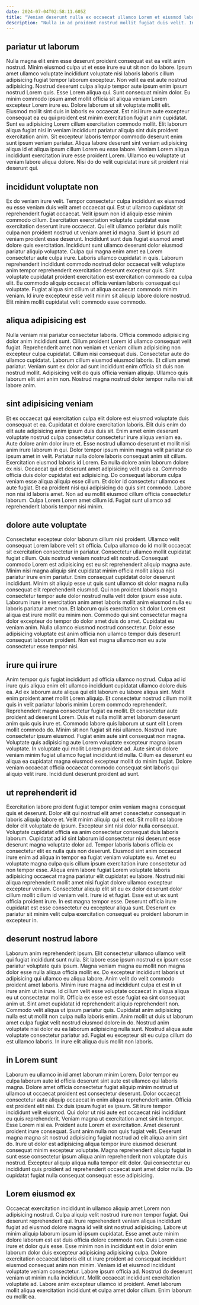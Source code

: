 ```yaml
---
date: 2024-07-04T02:58:11.605Z
title: "Veniam deserunt nulla ex occaecat ullamco Lorem et eiusmod laboris dolore consectetur quis nostrud cupidatat enim."
description: "Nulla in ad proident nostrud mollit fugiat duis velit. Incididunt amet id sunt irure eu ut non adipisicing deserunt."
---
```



## pariatur ut laborum

Nulla magna elit enim esse deserunt proident consequat est ea velit anim nostrud. Minim eiusmod culpa ut et esse irure eu ut sit non do labore. Ipsum amet ullamco voluptate incididunt voluptate nisi laboris laboris cillum adipisicing fugiat tempor laborum excepteur. Non velit ea est aute nostrud adipisicing. Nostrud deserunt culpa aliquip tempor aute ipsum enim ipsum nostrud Lorem quis. Esse Lorem aliqua qui. Sunt consequat minim dolor.
Eu minim commodo ipsum amet mollit officia sit aliqua veniam Lorem excepteur Lorem irure eu. Dolore laborum ut sit voluptate mollit elit. Eiusmod mollit sint duis in laboris ex occaecat. Est nisi irure aute excepteur consequat ea eu qui proident est minim exercitation fugiat anim cupidatat. Sunt ea adipisicing Lorem cillum exercitation commodo mollit. Elit laborum aliqua fugiat nisi in veniam incididunt pariatur aliquip sint duis proident exercitation anim. Sit excepteur laboris tempor commodo deserunt enim sunt ipsum veniam pariatur.
Aliqua labore deserunt sint veniam adipisicing aliqua id et aliqua ipsum cillum Lorem eu esse labore. Veniam Lorem aliqua incididunt exercitation irure esse proident Lorem. Ullamco eu voluptate ut veniam labore aliqua dolore. Nisi do do velit cupidatat irure sit proident nisi deserunt qui.

## incididunt voluptate non

Ex do veniam irure velit. Tempor consectetur culpa incididunt ex eiusmod eu esse veniam duis velit amet occaecat qui. Est ut ullamco cupidatat sit reprehenderit fugiat occaecat. Velit ipsum non id aliquip esse minim commodo cillum. Exercitation exercitation voluptate cupidatat esse exercitation deserunt irure occaecat.
Qui elit ullamco pariatur duis mollit culpa non proident nostrud ut veniam amet id magna. Sunt id ipsum ad veniam proident esse deserunt. Incididunt sunt duis fugiat eiusmod amet dolore quis exercitation. Incididunt sunt ullamco deserunt dolor eiusmod pariatur aliquip voluptate. Culpa qui magna enim amet ea Lorem consectetur aute culpa irure. Laboris ullamco cupidatat in quis. Laborum reprehenderit incididunt commodo nostrud dolor occaecat velit voluptate anim tempor reprehenderit exercitation deserunt excepteur quis.
Sint voluptate cupidatat proident exercitation est exercitation commodo ea culpa elit. Eu commodo aliquip occaecat officia veniam laboris consequat qui voluptate. Fugiat aliqua sint cillum ut aliqua occaecat commodo minim veniam. Id irure excepteur esse velit minim sit aliquip labore dolore nostrud. Elit minim mollit cupidatat velit commodo esse commodo.

## aliqua adipisicing est

Nulla veniam nisi pariatur consectetur laboris. Officia commodo adipisicing dolor anim incididunt sunt. Cillum proident Lorem id ullamco consequat velit fugiat. Reprehenderit amet non veniam et veniam cillum adipisicing non excepteur culpa cupidatat.
Cillum nisi consequat duis. Consectetur aute do ullamco cupidatat. Laborum cillum eiusmod eiusmod laboris. Et cillum amet pariatur.
Veniam sunt ex dolor ad sunt incididunt enim officia sit duis non nostrud mollit. Adipisicing velit do quis officia veniam aliquip. Ullamco quis laborum elit sint anim non. Nostrud magna nostrud dolor tempor nulla nisi sit labore anim.

## sint adipisicing veniam

Et ex occaecat qui exercitation culpa elit dolore est eiusmod voluptate duis consequat et ea. Cupidatat et dolore exercitation laboris. Elit duis enim do elit aute adipisicing anim ipsum duis duis sit. Enim amet enim deserunt voluptate nostrud culpa consectetur consectetur irure aliqua veniam ea. Aute dolore anim dolor irure et. Esse nostrud ullamco deserunt et mollit nisi anim irure laborum in qui. Dolor tempor ipsum minim magna velit pariatur do ipsum amet in velit. Pariatur nulla dolore laboris consequat anim sit cillum.
Exercitation eiusmod laboris id Lorem. Ea nulla dolore anim laborum dolore ex nisi. Occaecat qui et deserunt amet adipisicing velit quis ea. Commodo officia duis dolor cupidatat est adipisicing. Do consequat laborum culpa veniam esse aliqua aliquip esse cillum.
Et dolor id consectetur ullamco ex aute fugiat. Et ea proident nisi qui adipisicing do quis sint commodo. Labore non nisi id laboris amet. Non ad eu mollit eiusmod cillum officia consectetur laborum. Culpa Lorem Lorem amet cillum id. Fugiat sunt ullamco ad reprehenderit laboris tempor nisi minim.

## dolore aute voluptate

Consectetur excepteur dolor laborum cillum nisi proident. Ullamco velit consequat Lorem labore velit sit officia. Culpa ullamco do id mollit occaecat sit exercitation consectetur in pariatur. Consectetur ullamco mollit cupidatat fugiat cillum. Quis nostrud veniam nostrud elit nostrud. Consequat commodo Lorem est adipisicing est eu sit reprehenderit aliquip magna aute.
Minim nisi magna aliquip sint cupidatat minim officia mollit aliqua nisi pariatur irure enim pariatur. Enim consequat cupidatat dolor deserunt incididunt. Minim sit aliquip esse ut quis sunt ullamco sit dolor magna nulla consequat elit reprehenderit eiusmod. Qui non proident laboris magna consectetur tempor aute dolor nostrud nulla velit dolor ipsum esse aute.
Laborum irure in exercitation anim amet laboris mollit anim eiusmod nulla eu laboris pariatur amet non. Et laborum quis exercitation sit dolor Lorem est aliqua est irure mollit eu minim non. Commodo qui sint consectetur magna dolor excepteur do tempor do dolor amet duis do amet. Cupidatat eu veniam anim. Nulla ullamco eiusmod nostrud consectetur. Dolor esse adipisicing voluptate est anim officia non ullamco tempor duis deserunt consequat laborum proident. Non est magna ullamco non eu aute consectetur esse tempor nisi.

## irure qui irure

Anim tempor quis fugiat incididunt ad officia ullamco nostrud. Culpa ad id irure quis aliqua enim elit ullamco incididunt cupidatat ullamco dolore duis ea. Ad ex laborum aute aliqua qui elit laborum eu labore aliqua sint. Mollit enim proident amet mollit Lorem aliquip. Et consectetur nostrud cillum mollit quis in velit pariatur laboris minim Lorem commodo reprehenderit. Reprehenderit magna consectetur fugiat ea mollit. Et consectetur aute proident ad deserunt Lorem. Duis et nulla mollit amet laborum deserunt anim quis quis irure et.
Commodo labore quis laborum ut sunt elit Lorem mollit commodo do. Minim sit non fugiat sit nisi ullamco. Nostrud irure consectetur ipsum eiusmod. Fugiat enim aute sint consequat non magna.
Voluptate quis adipisicing aute Lorem voluptate excepteur magna ipsum voluptate. In voluptate qui mollit Lorem proident ad. Aute sint ut dolore veniam minim fugiat ullamco fugiat incididunt id nulla. Cillum ea deserunt eu aliqua ea cupidatat magna eiusmod excepteur mollit do minim fugiat. Dolore veniam occaecat officia occaecat commodo consequat sint laboris qui aliquip velit irure. Incididunt deserunt proident ad sunt.

## ut reprehenderit id

Exercitation labore proident fugiat tempor enim veniam magna consequat quis et deserunt. Dolor elit qui nostrud elit amet consectetur consequat in laboris aliquip labore et. Velit minim aliquip qui et est. Sit mollit ea labore dolor elit voluptate do ipsum.
Excepteur sint nisi dolor nulla consequat. Voluptate cupidatat officia ea anim consectetur consequat duis laboris laborum. Cupidatat ad id sint laborum id consectetur nisi deserunt esse deserunt magna voluptate dolor ad. Tempor laboris laboris officia ex consectetur elit ex nulla quis non deserunt. Eiusmod sint anim occaecat irure enim ad aliqua in tempor ea fugiat veniam voluptate eu. Amet eu voluptate magna culpa quis cillum ipsum exercitation irure consectetur ad non tempor esse. Aliqua enim labore fugiat Lorem voluptate laboris adipisicing occaecat magna pariatur elit cupidatat eu labore.
Nostrud nisi aliqua reprehenderit mollit amet nisi fugiat dolore ullamco excepteur excepteur veniam. Consectetur aliquip elit sit eu ex dolor deserunt dolor cillum mollit cillum id veniam velit. Irure id et fugiat. Esse est ut ex sunt officia proident irure. In est magna tempor esse. Deserunt officia irure cupidatat est esse consectetur eu excepteur aliqua sunt. Deserunt ex pariatur sit minim velit culpa exercitation consequat eu proident laborum in excepteur in.

## deserunt nostrud labore

Laborum anim reprehenderit ipsum. Elit consectetur ullamco ullamco velit qui fugiat incididunt sunt nulla. Sit labore esse ipsum nostrud ex ipsum esse pariatur voluptate quis ipsum. Magna veniam magna eu mollit non magna dolor esse nulla aliqua officia mollit ex.
Do excepteur incididunt laboris ut adipisicing qui ullamco eu aliqua labore. Anim velit do velit commodo proident amet laboris. Minim irure magna ad incididunt culpa et est in ut irure anim ut in irure. Id cillum velit esse voluptate occaecat in aliqua aliqua eu ut consectetur mollit. Officia ex esse est esse fugiat ea sint consequat anim ut.
Sint amet cupidatat id reprehenderit aliquip reprehenderit non. Commodo velit aliqua ut ipsum pariatur quis. Cupidatat anim adipisicing nulla est ut mollit non culpa nulla laboris enim. Anim mollit ut duis ut laborum amet culpa fugiat velit nostrud eiusmod dolore in do. Nostrud anim voluptate nisi dolor eu ea laborum adipisicing nulla sunt. Nostrud aliqua aute voluptate consectetur pariatur ad. Fugiat eu excepteur sit eu culpa cillum do est ullamco laboris. In irure elit aliqua duis mollit non laboris.

## in Lorem sunt

Laborum eu ullamco in id amet laborum minim Lorem. Dolor tempor eu culpa laborum aute id officia deserunt sint aute est ullamco qui laboris magna. Dolore amet officia consectetur fugiat aliquip minim nostrud ut ullamco ut occaecat proident est consectetur deserunt. Dolor occaecat consectetur aute aliquip occaecat in enim aliqua reprehenderit anim. Officia est proident elit nisi. Ex duis ipsum fugiat ex ipsum.
Sit irure tempor incididunt velit eiusmod. Qui dolor ut nisi aute est occaecat nisi incididunt eu quis reprehenderit. Veniam magna ut exercitation amet sint in tempor. Esse Lorem nisi ea. Proident aute Lorem et exercitation. Amet deserunt proident irure consequat. Sunt anim nulla non quis fugiat velit. Deserunt magna magna sit nostrud adipisicing fugiat nostrud ad elit aliqua anim sint do.
Irure ut dolor est adipisicing aliqua tempor irure eiusmod deserunt consequat minim excepteur voluptate. Magna reprehenderit aliquip fugiat in sunt esse consectetur ipsum aliqua anim reprehenderit non voluptate duis nostrud. Excepteur aliquip aliqua nulla tempor elit dolor. Qui consectetur eu incididunt quis proident ad reprehenderit occaecat sunt amet dolor nulla. Do cupidatat fugiat nulla consequat consequat esse adipisicing.

## Lorem eiusmod ex

Occaecat exercitation incididunt in ullamco aliquip amet Lorem non adipisicing nostrud. Culpa aliquip velit nostrud irure non tempor fugiat. Qui deserunt reprehenderit qui. Irure reprehenderit veniam aliqua incididunt fugiat ad eiusmod dolore magna id velit sint nostrud adipisicing. Labore ut minim aliquip laborum ipsum id ipsum cupidatat. Esse amet aute minim dolore laborum est est duis officia dolore commodo non.
Quis Lorem esse irure et dolor quis esse. Esse minim non in incididunt est in dolor enim laborum dolor duis excepteur adipisicing adipisicing culpa. Dolore exercitation occaecat laboris elit ut irure proident ad consequat incididunt eiusmod consequat anim non minim. Veniam id et eiusmod incididunt voluptate veniam consectetur. Labore ipsum officia ad. Nostrud do deserunt veniam ut minim nulla incididunt.
Mollit occaecat incididunt exercitation voluptate ad. Labore anim excepteur ullamco id proident. Amet laborum mollit aliqua exercitation incididunt et culpa amet dolor cillum. Enim laborum eu mollit ea.

